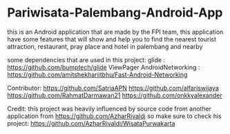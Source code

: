 # Pariwisata-Palembang-Android-App
this is an Android application that are made by the FPI team, this application have some features that will show and help you to find the nearest tourist attraction, restaurant, pray place and hotel in palembang and nearby

some dependencies that are used in this project:
glide : https://github.com/bumptech/glide
ViewPager
AndroidNetworking : https://github.com/amitshekhariitbhu/Fast-Android-Networking


Contributor: 
https://github.com/SatriaAPN
https://github.com/alfariswijaya
https://github.com/RahmatDarmawan21
https://github.com/onkkyalexander

Credit: 
this project was heavily influenced by source code from another application from https://github.com/AzharRivaldi
so make sure to check his project: https://github.com/AzharRivaldi/WisataPurwakarta
